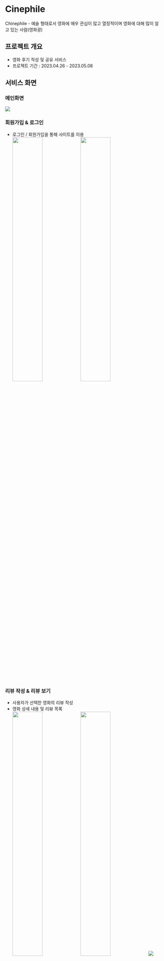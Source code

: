 # Cinephile
Chinephile - 예술 형태로서 영화에 매우 관심이 많고 열정적이며 영화에 대해 많이 알고 있는 사람(영화광)

## 프로젝트 개요
- 영화 후기 작성 및 공유 서비스
- 프로젝트 기간 : 2023.04.26 - 2023.05.08

## 서비스 화면
### 메인화면
  <div>
  <img src="https://github.com/YongJuDo/Django_TIL/assets/82207310/48e29afd-f8c6-4712-9613-128025ee25ed">
  </div>

### 회원가입 & 로그인
- 로그인 / 회원가입을 통해 사이트를 이용
  <div>
  <img src="https://github.com/YongJuDo/Django_TIL/assets/82207310/ed0d66e0-f4a8-4243-960c-653d6e893bda" width="45%">
  <img src="https://github.com/YongJuDo/Django_TIL/assets/82207310/c1244497-f5e6-4f25-bdf6-4db7323b777d" width="45%">
  </div>

### 리뷰 작성 & 리뷰 보기
- 사용자가 선택한 영화의 리뷰 작성 
- 영화 상세 내용 및 리뷰 목록
  <div>
  <img src="https://github.com/YongJuDo/Django_TIL/assets/82207310/51601b20-00bb-4890-8f79-7931779ae2be" width="45%">
  <img src="https://github.com/YongJuDo/Django_TIL/assets/82207310/db8322e9-8f90-45fa-8a32-7e8658b0271f" width="45%">
  <img src="https://github.com/YongJuDo/Django_TIL/assets/82207310/6cfc1ae2-52a6-4fca-9282-d5385060397c">
  </div>

### 검색 기능
- 사용자가 원하는 영화 제목 및 배우를 검색
  <div>
  <img src="https://github.com/YongJuDo/Django_TIL/assets/82207310/d7b1081e-7045-4991-b050-167c92bd3c0b">
  <img src="https://github.com/YongJuDo/Django_TIL/assets/82207310/7974dc35-7f3a-4e8b-89e3-ea3d0c740fbc">
  </div>

### 마이페이지
- 자신이 작성한 영화의 리뷰, 댓글 확인 가능
- 다른 사용자와의 팔로잉, 팔로워 목록
  <div>
  <img src="https://github.com/YongJuDo/Django_TIL/assets/82207310/e3b74f56-d9c8-448a-8c81-33aa2ffe63ae" width="45%">
  <img src="https://github.com/YongJuDo/Django_TIL/assets/82207310/704abebd-82f3-4523-a37c-bcc610bf27ce" width="45%">
  <img src="https://github.com/YongJuDo/Django_TIL/assets/82207310/da447a1b-1bbc-4fbb-a035-f51edbb85ee8">
  </div>


## 모델 설계 - ERD
<img src="https://github.com/YongJuDo/Django_TIL/assets/82207310/4806d05c-5251-46dc-bbd4-9b08de56df0f">

### 개별 역할 분담
| 이름 | 역할 |
| --- | --- |
| 김규리 | 백엔드 |
| 도용주 | 백엔드 |
| 최은비 | 프론트엔드 |
| 추연선 | 프론트엔드 |

### 📋 기술 스택
<img src="https://img.shields.io/badge/git-F05032?style=for-plastic&logo=git&logoColor=white" style="margin-right:5px;"> <img src="https://img.shields.io/badge/github-181717?style=for-plastic&logo=github&logoColor=white" style="margin-right:5px;"> <img src="https://img.shields.io/badge/python-3776AB?style=for-plastic&logo=python&logoColor=white" style="margin-right:5px;"> <img src="https://img.shields.io/badge/django-092E20?style=for-plastic&logo=django&logoColor=white" style="margin-right:5px;"> <img src="https://img.shields.io/badge/html5-E34F26?style=for-plastic&logo=html5&logoColor=white" style="margin-right:5px;"> <img src="https://img.shields.io/badge/css3-1572B6?style=for-plastic&logo=css3&logoColor=white" style="margin-right:5px;"> <img src="https://img.shields.io/badge/javascript-F7DF1E?style=for-plastic&logo=javascript&logoColor=white" style="margin-right:5px;"> <img src="https://img.shields.io/badge/sqlite-003B57?style=for-plastic&logo=sqlite&logoColor=white">